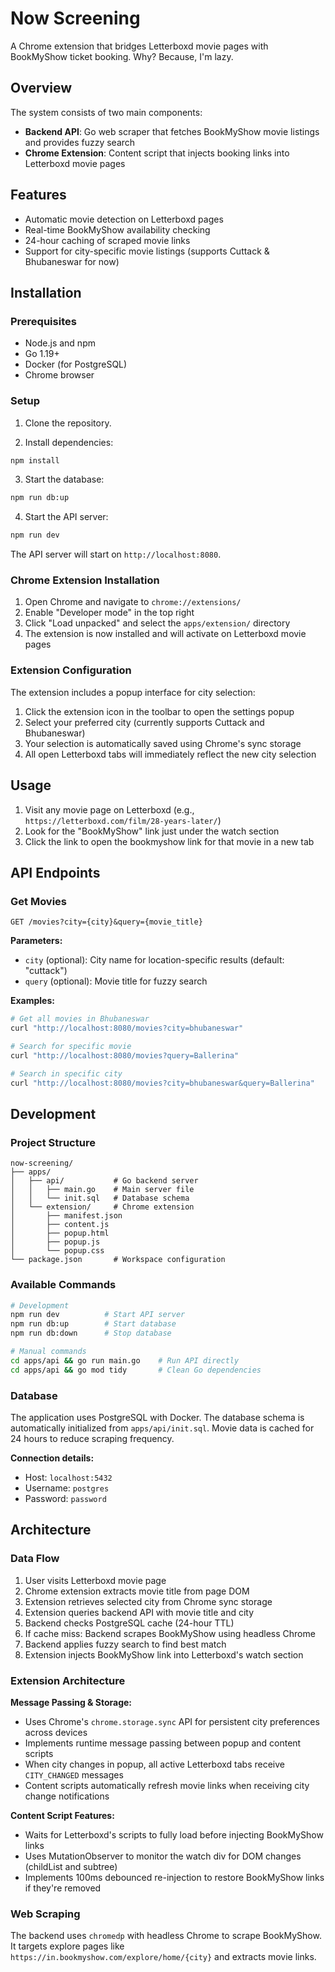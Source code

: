 # Now Screening

A Chrome extension that bridges Letterboxd movie pages with BookMyShow ticket booking. Why? Because, I'm lazy.

## Overview

<!-- Add screenshot of the extension in action on a Letterboxd page showing the BookMyShow link -->
<!-- ![Extension Demo](docs/images/extension-demo.png) -->

The system consists of two main components:

- **Backend API**: Go web scraper that fetches BookMyShow movie listings and provides fuzzy search
- **Chrome Extension**: Content script that injects booking links into Letterboxd movie pages

## Features

- Automatic movie detection on Letterboxd pages
- Real-time BookMyShow availability checking
- 24-hour caching of scraped movie links
- Support for city-specific movie listings (supports Cuttack & Bhubaneswar for now)

## Installation

### Prerequisites

- Node.js and npm
- Go 1.19+
- Docker (for PostgreSQL)
- Chrome browser

### Setup

1. Clone the repository.

2. Install dependencies:
```bash
npm install
```

3. Start the database:
```bash
npm run db:up
```

4. Start the API server:
```bash
npm run dev
```

The API server will start on `http://localhost:8080`.

### Chrome Extension Installation

1. Open Chrome and navigate to `chrome://extensions/`
2. Enable "Developer mode" in the top right
3. Click "Load unpacked" and select the `apps/extension/` directory
4. The extension is now installed and will activate on Letterboxd movie pages

<!-- Add screenshot of Chrome extension management page showing the loaded extension -->
<!-- ![Extension Installation](docs/images/extension-install.png) -->

### Extension Configuration

The extension includes a popup interface for city selection:

1. Click the extension icon in the toolbar to open the settings popup
2. Select your preferred city (currently supports Cuttack and Bhubaneswar)
3. Your selection is automatically saved using Chrome's sync storage
4. All open Letterboxd tabs will immediately reflect the new city selection

<!-- Add screenshot showing the extension popup with city selection options -->
<!-- ![Extension Popup](docs/images/extension-popup.png) -->

## Usage

1. Visit any movie page on Letterboxd (e.g., `https://letterboxd.com/film/28-years-later/`)
2. Look for the "BookMyShow" link just under the watch section
3. Click the link to open the bookmyshow link for that movie in a new tab

<!-- Add screenshot showing the BookMyShow link integrated into Letterboxd's watch section -->
<!-- ![Letterboxd Integration](docs/images/letterboxd-integration.png) -->

## API Endpoints

### Get Movies
```
GET /movies?city={city}&query={movie_title}
```

**Parameters:**
- `city` (optional): City name for location-specific results (default: "cuttack")
- `query` (optional): Movie title for fuzzy search

**Examples:**
```bash
# Get all movies in Bhubaneswar
curl "http://localhost:8080/movies?city=bhubaneswar"

# Search for specific movie
curl "http://localhost:8080/movies?query=Ballerina"

# Search in specific city
curl "http://localhost:8080/movies?city=bhubaneswar&query=Ballerina"
```

## Development

### Project Structure

```
now-screening/
├── apps/
│   ├── api/           # Go backend server
│   │   ├── main.go    # Main server file
│   │   └── init.sql   # Database schema
│   └── extension/     # Chrome extension
│       ├── manifest.json
│       ├── content.js
│       ├── popup.html
│       ├── popup.js
│       └── popup.css
└── package.json       # Workspace configuration
```

### Available Commands

```bash
# Development
npm run dev          # Start API server
npm run db:up        # Start database
npm run db:down      # Stop database

# Manual commands
cd apps/api && go run main.go    # Run API directly
cd apps/api && go mod tidy       # Clean Go dependencies
```

### Database

The application uses PostgreSQL with Docker. The database schema is automatically initialized from `apps/api/init.sql`. Movie data is cached for 24 hours to reduce scraping frequency.

**Connection details:**
- Host: `localhost:5432`
- Username: `postgres`
- Password: `password`

## Architecture

<!-- Add system architecture diagram showing flow between components -->
<!-- ![System Architecture](docs/images/architecture-diagram.png) -->

### Data Flow

1. User visits Letterboxd movie page
2. Chrome extension extracts movie title from page DOM
3. Extension retrieves selected city from Chrome sync storage
4. Extension queries backend API with movie title and city
5. Backend checks PostgreSQL cache (24-hour TTL)
6. If cache miss: Backend scrapes BookMyShow using headless Chrome
7. Backend applies fuzzy search to find best match
8. Extension injects BookMyShow link into Letterboxd's watch section

### Extension Architecture

**Message Passing & Storage:**
- Uses Chrome's `chrome.storage.sync` API for persistent city preferences across devices
- Implements runtime message passing between popup and content scripts
- When city changes in popup, all active Letterboxd tabs receive `CITY_CHANGED` messages
- Content scripts automatically refresh movie links when receiving city change notifications

**Content Script Features:**
- Waits for Letterboxd's scripts to fully load before injecting BookMyShow links
- Uses MutationObserver to monitor the watch div for DOM changes (childList and subtree)
- Implements 100ms debounced re-injection to restore BookMyShow links if they're removed

### Web Scraping

The backend uses `chromedp` with headless Chrome to scrape BookMyShow. It targets explore pages like `https://in.bookmyshow.com/explore/home/{city}` and extracts movie links.
